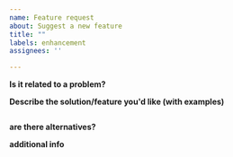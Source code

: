 ```yaml
---
name: Feature request
about: Suggest a new feature
title: ""
labels: enhancement
assignees: ''

---
```


**Is it related to a problem?**

**Describe the solution/feature you'd like (with examples)**
```julia

```

**are there alternatives?**

**additional info**
